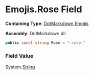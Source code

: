 # Emojis\.Rose Field

**Containing Type**: [DotMarkdown](../../README.md)\.[Emojis](../README.md)

**Assembly**: DotMarkdown\.dll

```csharp
public const string Rose = ":rose:"
```

### Field Value

System\.[String](https://docs.microsoft.com/en-us/dotnet/api/system.string)
